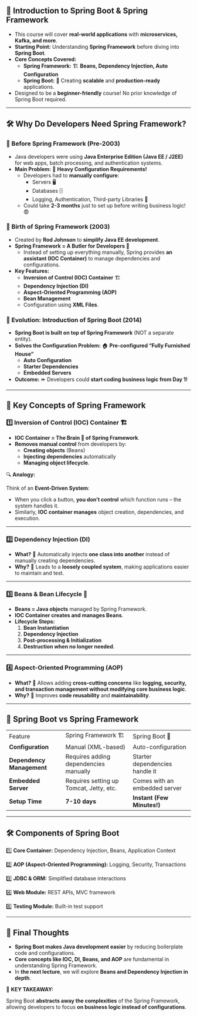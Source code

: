 ## **🚀 Introduction to Spring Boot & Spring Framework**

- This course will cover **real-world applications** with **microservices, Kafka, and more**.
- **Starting Point:** Understanding **Spring Framework** before diving into **Spring Boot**.
- **Core Concepts Covered:**
    - **Spring Framework:** 🏗️ **Beans, Dependency Injection, Auto Configuration**
    - **Spring Boot:** 🚀 Creating **scalable** and **production-ready** applications.
- Designed to be a **beginner-friendly** course! No prior knowledge of Spring Boot required.

---

## **🛠️ Why Do Developers Need Spring Framework?**

### **👀 Before Spring Framework (Pre-2003)**

- Java developers were using **Java Enterprise Edition (Java EE / J2EE)** for web apps, batch processing, and authentication systems.
- **Main Problem:** 🚨 **Heavy Configuration Requirements!**
    - Developers had to **manually configure**:
        - Servers 🖥️
        - Databases 🗄️
        - Logging, Authentication, Third-party Libraries 📑
    - Could take **2-3 months** just to set up before writing business logic! 😨

### **🌱 Birth of Spring Framework (2003)**

- Created by **Rod Johnson** to **simplify Java EE development**.
- **Spring Framework = A Butler for Developers 🏡**
    - Instead of setting up everything manually, Spring provides **an assistant (IOC Container)** to manage dependencies and configurations.
- **Key Features:**
    - **Inversion of Control (IOC) Container** 🏗️
    - **Dependency Injection (DI)**
    - **Aspect-Oriented Programming (AOP)**
    - **Bean Management**
    - Configuration using **XML Files**.

### **🚀 Evolution: Introduction of Spring Boot (2014)**

- **Spring Boot is built on top of Spring Framework** (NOT a separate entity).
- **Solves the Configuration Problem:** 🏠 **Pre-configured “Fully Furnished House”**
    - **Auto Configuration**
    - **Starter Dependencies**
    - **Embedded Servers**
- **Outcome:** ⏩ Developers could **start coding business logic from Day 1!**

---

## **🔑 Key Concepts of Spring Framework**

### **1️⃣ Inversion of Control (IOC) Container** 🏗️

- **IOC Container = The Brain 🧠 of Spring Framework**.
- **Removes manual control** from developers by:
    - **Creating objects** (Beans)
    - **Injecting dependencies** automatically
    - **Managing object lifecycle**.

🔍 **Analogy:**

Think of an **Event-Driven System**:

- When you click a button, **you don’t control** which function runs – the system handles it.
- Similarly, **IOC container manages** object creation, dependencies, and execution.

---

### **2️⃣ Dependency Injection (DI)**

- **What?** 🔄 Automatically injects **one class into another** instead of manually creating dependencies.
- **Why?** 🚀 Leads to a **loosely coupled system**, making applications easier to maintain and test.

---

### **3️⃣ Beans & Bean Lifecycle** 🌱

- **Beans = Java objects** managed by Spring Framework.
- **IOC Container creates and manages Beans**.
- **Lifecycle Steps:**
    1. **Bean Instantiation**
    2. **Dependency Injection**
    3. **Post-processing & Initialization**
    4. **Destruction when no longer needed**.

---

### **4️⃣ Aspect-Oriented Programming (AOP)**

- **What?** 🔎 Allows adding **cross-cutting concerns** like **logging, security, and transaction management without modifying core business logic**.
- **Why?** 🚀 Improves **code reusability** and **maintainability**.

---

## **🚀 Spring Boot vs Spring Framework**

|   |   |   |
|---|---|---|
|Feature|Spring Framework 🏗️|Spring Boot 🚀|
|**Configuration**|Manual (XML-based)|Auto-configuration|
|**Dependency Management**|Requires adding dependencies manually|Starter dependencies handle it|
|**Embedded Server**|Requires setting up Tomcat, Jetty, etc.|Comes with an embedded server|
|**Setup Time**|**7-10 days**|**Instant (Few Minutes!)**|

---

## **🛠️ Components of Spring Boot**

1️⃣ **Core Container:** Dependency Injection, Beans, Application Context

2️⃣ **AOP (Aspect-Oriented Programming):** Logging, Security, Transactions

3️⃣ **JDBC & ORM:** Simplified database interactions

4️⃣ **Web Module:** REST APIs, MVC framework

5️⃣ **Testing Module:** Built-in test support

---

## **📌 Final Thoughts**

- **Spring Boot makes Java development easier** by reducing boilerplate code and configurations.
- **Core concepts like IOC, DI, Beans, and AOP** are fundamental in understanding Spring Framework.
- In **the next lecture**, we will explore **Beans and Dependency Injection in depth**.

📌 **KEY TAKEAWAY:**

Spring Boot **abstracts away the complexities** of the Spring Framework, allowing developers to focus **on business logic instead of configurations**.